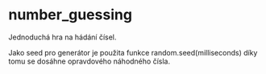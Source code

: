 # number_guessing
Jednoduchá hra na hádání čísel.

Jako seed pro generátor je použita funkce
random.seed(milliseconds)
díky tomu se dosáhne opravdového náhodného čísla.
